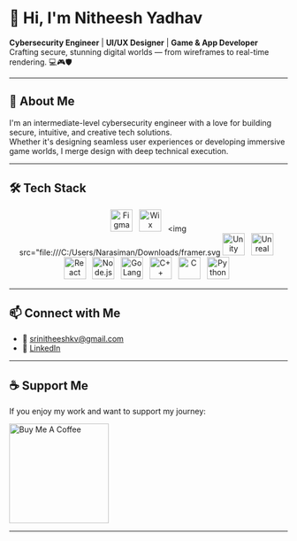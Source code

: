 # 👋 Hi, I'm Nitheesh Yadhav

**Cybersecurity Engineer** | **UI/UX Designer** | **Game & App Developer**  
Crafting secure, stunning digital worlds — from wireframes to real-time rendering. 💻🎮🛡️

---

## 🚀 About Me

I'm an intermediate-level cybersecurity engineer with a love for building secure, intuitive, and creative tech solutions.  
Whether it's designing seamless user experiences or developing immersive game worlds, I merge design with deep technical execution.

---

## 🛠 Tech Stack

<div align="center">

  <img src="https://cdn.jsdelivr.net/gh/devicons/devicon/icons/figma/figma-original.svg" width="40" alt="Figma"/> &nbsp;
  <img src="https://cdn-icons-png.flaticon.com/512/5968/5968770.png" width="40" alt="Wix"/> &nbsp;
  <img src="file:///C:/Users/Narasiman/Downloads/framer.svg
  <img src="https://cdn.jsdelivr.net/gh/devicons/devicon/icons/unity/unity-original.svg" width="40" alt="Unity"/> &nbsp;
  <img src="https://logowik.com/content/uploads/images/unreal-engine-icon1721420032.logowik.com.webp" width="40" alt="Unreal Engine"/> &nbsp;
  <img src="https://cdn.jsdelivr.net/gh/devicons/devicon/icons/react/react-original.svg" width="40" alt="React"/> &nbsp;
  <img src="https://cdn.jsdelivr.net/gh/devicons/devicon/icons/nodejs/nodejs-original.svg" width="40" alt="Node.js"/> &nbsp;
  <img src="https://cdn.jsdelivr.net/gh/devicons/devicon/icons/go/go-original.svg" width="40" alt="GoLang"/> &nbsp;
  <img src="https://cdn.jsdelivr.net/gh/devicons/devicon/icons/cplusplus/cplusplus-original.svg" width="40" alt="C++"/> &nbsp;
  <img src="https://cdn.jsdelivr.net/gh/devicons/devicon/icons/c/c-original.svg" width="40" alt="C"/> &nbsp;
  <img src="https://cdn.jsdelivr.net/gh/devicons/devicon/icons/python/python-original.svg" width="40" alt="Python"/> &nbsp;

</div>



---

## 📫 Connect with Me

- 📧 [srinitheeshkv@gmail.com](mailto:srinitheeshkv@gmail.com)
- 💼 [LinkedIn](https://linkedin.com/in/nitheeshyadhav)

---

## ☕ Support Me

If you enjoy my work and want to support my journey:

<a href="https://www.buymeacoffee.com/nitheeshyadhav" target="_blank">
  <img src="https://cdn.buymeacoffee.com/buttons/v2/default-yellow.png" alt="Buy Me A Coffee" width="180" >
</a>

---
